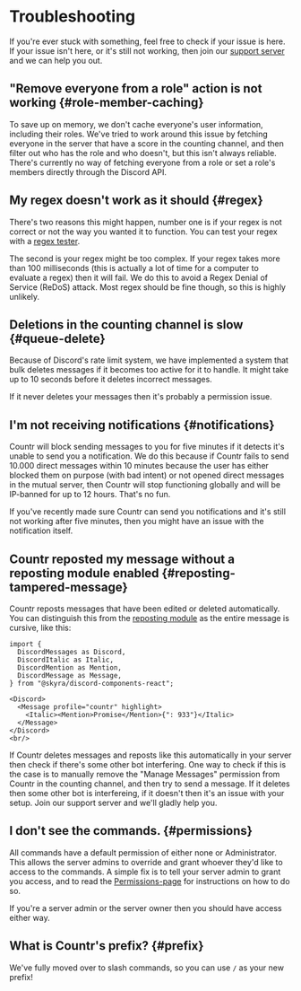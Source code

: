 # Troubleshooting

If you're ever stuck with something, feel free to check if your issue is here. If your issue isn't here, or it's still not working, then join our [support server](https://promise.solutions/discord) and we can help you out.


## "Remove everyone from a role" action is not working {#role-member-caching}

To save up on memory, we don't cache everyone's user information, including their roles. We've tried to work around this issue by fetching everyone in the server that have a score in the counting channel, and then filter out who has the role and who doesn't, but this isn't always reliable. There's currently no way of fetching everyone from a role or set a role's members directly through the Discord API.


## My regex doesn't work as it should {#regex}

There's two reasons this might happen, number one is if your regex is not correct or not the way you wanted it to function. You can test your regex with a [regex tester](01-features/03-regex-filters.md#test).

The second is your regex might be too complex. If your regex takes more than 100 milliseconds (this is actually a lot of time for a computer to evaluate a regex) then it will fail. We do this to avoid a Regex Denial of Service (ReDoS) attack. Most regex should be fine though, so this is highly unlikely.


## Deletions in the counting channel is slow {#queue-delete}

Because of Discord's rate limit system, we have implemented a system that bulk deletes messages if it becomes too active for it to handle. It might take up to 10 seconds before it deletes incorrect messages.

If it never deletes your messages then it's probably a permission issue.


## I'm not receiving notifications {#notifications}

Countr will block sending messages to you for five minutes if it detects it's unable to send you a notification. We do this because if Countr fails to send 10.000 direct messages within 10 minutes because the user has either blocked them on purpose (with bad intent) or not opened direct messages in the mutual server, then Countr will stop functioning globally and will be IP-banned for up to 12 hours. That's no fun.

If you've recently made sure Countr can send you notifications and it's still not working after five minutes, then you might have an issue with the notification itself.


## Countr reposted my message without a reposting module enabled {#reposting-tampered-message}

Countr reposts messages that have been edited or deleted automatically. You can distinguish this from the [reposting module](01-features/02-modules/04-reposting.md) as the entire message is cursive, like this:

```mdx-code-block
import {
  DiscordMessages as Discord,
  DiscordItalic as Italic,
  DiscordMention as Mention,
  DiscordMessage as Message,
} from "@skyra/discord-components-react";

<Discord>
  <Message profile="countr" highlight>
    <Italic><Mention>Promise</Mention>{": 933"}</Italic>
  </Message>
</Discord>
<br/>
```

If Countr deletes messages and reposts like this automatically in your server then check if there's some other bot interfering. One way to check if this is the case is to manually remove the "Manage Messages" permission from Countr in the counting channel, and then try to send a message. If it deletes then some other bot is interfereing, if it doesn't then it's an issue with your setup. Join our support server and we'll gladly help you.


## I don't see the commands. {#permissions}

All commands have a default permission of either none or Administrator. This allows the server admins to override and grant whoever they'd like to access to the commands. A simple fix is to tell your server admin to grant you access, and to read the [Permissions-page](./02-permissions.md) for instructions on how to do so.

If you're a server admin or the server owner then you should have access either way.


## What is Countr's prefix? {#prefix}

We've fully moved over to slash commands, so you can use `/` as your new prefix!
